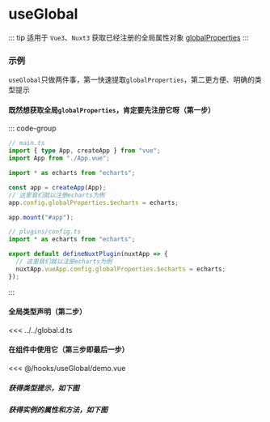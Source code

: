 <script setup>
import demo from './demo.vue'
</script>

# useGlobal

::: tip 适用于 `Vue3`、`Nuxt3`
获取已经注册的全局属性对象 [globalProperties](https://cn.vuejs.org/api/application.html#app-config-globalproperties)
:::

### 示例

`useGlobal`只做两件事，第一快速提取`globalProperties`，第二更方便、明确的类型提示

#### 既然想获取全局`globalProperties`，肯定要先注册它呀（第一步）

::: code-group

```ts [Vue3]
// main.ts
import { type App, createApp } from "vue";
import App from "./App.vue";

import * as echarts from "echarts";

const app = createApp(App);
// 这里我们就以注册echarts为例
app.config.globalProperties.$echarts = echarts;

app.mount("#app");
```

```ts [Nuxt3]
// plugins/config.ts
import * as echarts from "echarts";

export default defineNuxtPlugin(nuxtApp => {
  // 这里我们就以注册echarts为例
  nuxtApp.vueApp.config.globalProperties.$echarts = echarts;
});
```

:::

#### 全局类型声明（第二步）

<<< ../../global.d.ts

#### 在组件中使用它（第三步即最后一步）

<<< @/hooks/useGlobal/demo.vue

##### 获得类型提示，如下图

<preview-image imgSrc="/echarts1.jpg" />

##### 获得实例的属性和方法，如下图

<preview-image imgSrc="/echarts2.jpg" />
